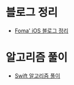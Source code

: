 # 블로그 정리

- [Foma' iOS 블로그 정리](https://gist.github.com/fomagran/a0f8caee5d80bda72f9e576aadec0251)  

# 알고리즘 풀이

 - [Swift 알고리즘 풀이](https://gist.github.com/fomagran/e324f6bfe3f7d4da9be8e508fa30d708)  

    
        
     
     
     
  
 
 
 
